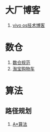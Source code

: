 
# 大厂博客
1. [vivo os技术博客](https://my.oschina.net/vivotech)

# 数仓
1. [数仓规范](https://mp.weixin.qq.com/s/Hqui7kwG-QISfnFSqedRkQ)
2. [淘宝购物车](https://mp.weixin.qq.com/s/XPrQvPmGxlWvFDoMa_BfGg)

# 算法
## 路径规划
1.  [A*算法]([2022/5/19](https://zhuanlan.zhihu.com/p/54510444)) 